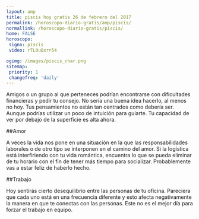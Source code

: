 ```yaml
---
layout: amp
title: piscis hoy gratis 26 de febrero del 2017 
permalink: /horoscopo-diario-gratis/amp/piscis/
normallink: /horoscopo-diario-gratis/piscis/
home: FALSE
horoscopo:
 signo: piscis
 video: rTL0uQxrr54

ogimg: /images/piscis_char.png
sitemap:
 priority: 1
 changefreq: 'daily'
---
```



Amigos o un grupo al que perteneces podrían encontrarse con dificultades financieras y pedir tu consejo. No sería una buena idea hacerlo, al menos no hoy. Tus pensamientos no están tan centrados como debería ser. Aunque podrías utilizar un poco de intuición para guiarte. Tu capacidad de ver por debajo de la superficie es alta ahora.

##Amor

A veces la vida nos pone en una situación en la que las responsabilidades laborales o de otro tipo se interponen en el camino del amor. Si la logística está interfiriendo con tu vida romántica, encuentra lo que se pueda eliminar de tu horario con el fin de tener más tiempo para socializar. Probablemente vas a estar feliz de haberlo hecho.

##Trabajo

Hoy sentirás cierto desequilibrio entre las personas de tu oficina. Pareciera que cada uno está en una frecuencia diferente y esto afecta negativamente la manera en que te conectas con las personas. Este no es el mejor día para forzar el trabajo en equipo.